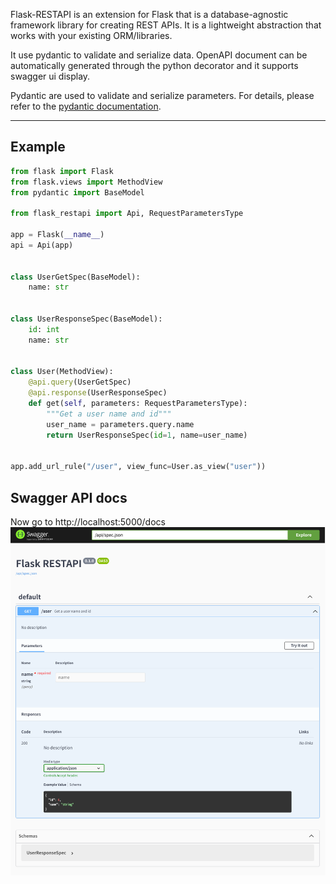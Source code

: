 Flask-RESTAPI is an extension for Flask that is a database-agnostic framework library for creating REST APIs. It is a lightweight abstraction that works with your existing ORM/libraries.

It use pydantic to validate and serialize data. OpenAPI document can be automatically generated through the python decorator and it supports swagger ui display.

Pydantic are used to validate and serialize parameters. For details, please refer to the [pydantic documentation](https://pydantic-docs.helpmanual.io/).

---

## Example
```python
from flask import Flask
from flask.views import MethodView
from pydantic import BaseModel

from flask_restapi import Api, RequestParametersType

app = Flask(__name__)
api = Api(app)


class UserGetSpec(BaseModel):
    name: str


class UserResponseSpec(BaseModel):
    id: int
    name: str


class User(MethodView):
    @api.query(UserGetSpec)
    @api.response(UserResponseSpec)
    def get(self, parameters: RequestParametersType):
        """Get a user name and id"""
        user_name = parameters.query.name
        return UserResponseSpec(id=1, name=user_name)


app.add_url_rule("/user", view_func=User.as_view("user"))

```

## Swagger API docs
Now go to http://localhost:5000/docs
![](images/example.png)